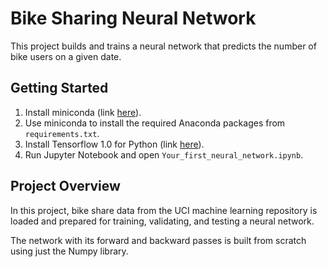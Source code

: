 # Bike Sharing Neural Network
This project builds and trains a neural network that predicts the number of bike users on a given date.

## Getting Started
1. Install miniconda (link [here](https://conda.io/miniconda.html)).
2. Use miniconda to install the required Anaconda packages from `requirements.txt`.
3. Install Tensorflow 1.0 for Python (link [here](https://www.tensorflow.org/install/)).
4. Run Jupyter Notebook and open `Your_first_neural_network.ipynb`.

## Project Overview

In this project, bike share data from the UCI machine learning repository is loaded and prepared for training, validating, and testing a neural network.

The network with its forward and backward passes is built from scratch using just the Numpy library.
